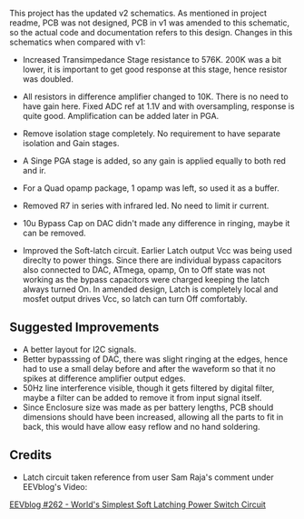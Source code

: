 This project has the updated v2 schematics. As mentioned in project readme, PCB was not designed, PCB in v1 was amended to this schematic, so the actual code and documentation refers to this design. Changes in this schematics when compared with v1:

* Increased Transimpedance Stage resistance to 576K. 200K was a bit lower, it is important to get good response at this stage, hence resistor was doubled.

* All resistors in difference amplifier changed to 10K. There is no need to have gain here. Fixed ADC ref at 1.1V and with oversampling, response is quite good. Amplification can be added later in PGA.

* Remove isolation stage completely. No requirement to have separate isolation and Gain stages.

* A Singe PGA stage is added, so any gain is applied equally to both red and ir.

* For a Quad opamp package, 1 opamp was left, so used it as a buffer.

* Removed R7 in series with infrared led. No need to limit ir current.

* 10u Bypass Cap on DAC didn't made any difference in ringing, maybe it can be removed.

* Improved the Soft-latch circuit. Earlier Latch output Vcc was being used direclty to power things. Since there are individual bypass capacitors also connected to DAC, ATmega, opamp, On to Off state was not working as the bypass capacitors were charged keeping the latch always turned On. In amended design, Latch is completely local and mosfet output drives Vcc, so latch can turn Off comfortably.

## Suggested Improvements
* A better layout for I2C signals.
* Better bypasssing of DAC, there was slight ringing at the edges, hence had to use a small delay before and after the waveform so that it no spikes at difference amplifier output edges.
* 50Hz line interference visible, though it gets filtered by digital filter, maybe a filter can be added to remove it from input signal itself.
* Since Enclosure size was made as per battery lengths, PCB should dimensions should have been increased, allowing all the parts to fit in back, this would have allow easy reflow and no hand soldering.

## Credits

* Latch circuit taken reference from user Sam Raja's comment under EEVblog's Video:

[EEVblog #262 - World's Simplest Soft Latching Power Switch Circuit](https://youtu.be/Foc9R0dC2iI)


